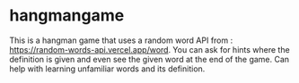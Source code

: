 # hangmangame
This is a hangman game that uses a random word API from : https://random-words-api.vercel.app/word. 
You can ask for hints where the definition is given and even see the given word at the end of the game. Can help with learning unfamiliar words and its definition.

